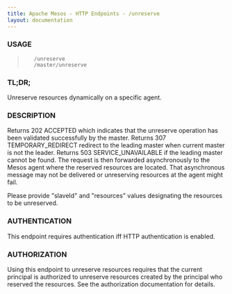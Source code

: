 ```yaml
---
title: Apache Mesos - HTTP Endpoints - /unreserve
layout: documentation
---
```

<!--- This is an automatically generated file. DO NOT EDIT! --->

### USAGE ###
>        /unreserve
>        /master/unreserve

### TL;DR; ###
Unreserve resources dynamically on a specific agent.

### DESCRIPTION ###
Returns 202 ACCEPTED which indicates that the unreserve
operation has been validated successfully by the master.
Returns 307 TEMPORARY_REDIRECT redirect to the leading master when
current master is not the leader.
Returns 503 SERVICE_UNAVAILABLE if the leading master cannot be
found.
The request is then forwarded asynchronously to the Mesos
agent where the reserved resources are located.
That asynchronous message may not be delivered or
unreserving resources at the agent might fail.

Please provide "slaveId" and "resources" values designating
the resources to be unreserved.


### AUTHENTICATION ###
This endpoint requires authentication iff HTTP authentication is
enabled.

### AUTHORIZATION ###
Using this endpoint to unreserve resources requires that the
current principal is authorized to unreserve resources created
by the principal who reserved the resources.
See the authorization documentation for details.